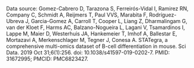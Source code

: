 Data source: 
Gomez-Cabrero D, Tarazona S, Ferreirós-Vidal I, Ramirez RN, Company C, Schmidt A, Reijmers T, Paul VVS, Marabita F, Rodríguez-Ubreva J, Garcia-Gomez A, Carroll T, Cooper L, Liang Z, Dharmalingam G, van der Kloet F, Harms AC, Balzano-Nogueira L, Lagani V, Tsamardinos I, Lappe M, Maier D, Westerhuis JA, Hankemeier T, Imhof A, Ballestar E, Mortazavi A, Merkenschlager M, Tegner J, Conesa A. STATegra, a comprehensive multi-omics dataset of B-cell differentiation in mouse. Sci Data. 2019 Oct 31;6(1):256. doi: 10.1038/s41597-019-0202-7. PMID: 31672995; PMCID: PMC6823427.
